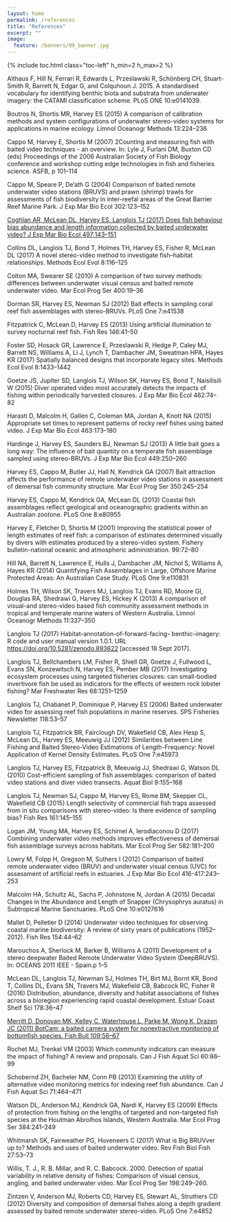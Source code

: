 ```yaml
---
layout: home
permalink: /references
title: "References"
excerpt: ""
image:
  feature: /banners/09_banner.jpg
---
```

{% include toc.html class="toc-left" h_min=2 h_max=2 %}

Althaus F, Hill N, Ferrari R, Edwards L, Przeslawski R, Schönberg CH,  Stuart-Smith R,  Barrett N, Edgar G, and Colquhoun J. 2015. A standardised vocabulary for identifying benthic biota and substrata from underwater imagery: the CATAMI classification scheme. PLoS ONE 10:e0141039.

Boutros N, Shortis MR, Harvey ES (2015) A comparison of calibration methods and system configurations of underwater stereo-video systems for applications in marine ecology. Limnol Oceanogr Methods 13:224–236

Cappo M, Harvey E, Shortis M (2007) 2Counting and measuring fish with baited video techniques - an overview. In: Lyle J, Furlani DM, Buxton CD (eds) Proceedings of the 2006 Australian Society of Fish Biology conference and workshop cutting edge technologies in fish and fisheries science. ASFB, p 101–114

Cappo M, Speare P, De’ath G (2004) Comparison of baited remote underwater video stations (BRUVS) and prawn (shrimp) trawls for assessments of fish biodiversity in inter-reefal areas of the Great Barrier Reef Marine Park. J Exp Mar Bio Ecol 302:123–152

[Coghlan AR, McLean DL, Harvey ES, Langlois TJ (2017) Does fish behaviour bias abundance and length information collected by baited underwater video? J Exp Mar Bio Ecol 497:143–151](http://paperpile.com/b/cxZoCG/7rH1)

Collins DL, Langlois TJ, Bond T, Holmes TH, Harvey ES, Fisher R, McLean DL (2017) A novel stereo-video method to investigate fish–habitat relationships. Methods Ecol Evol 8:116–125

Colton MA, Swearer SE (2010) A comparison of two survey methods: differences between underwater visual census and baited remote underwater video. Mar Ecol Prog Ser 400:19–36

Dorman SR, Harvey ES, Newman SJ (2012) Bait effects in sampling coral reef fish assemblages with stereo-BRUVs. PLoS One 7:e41538

Fitzpatrick C, McLean D, Harvey ES (2013) Using artificial illumination to survey nocturnal reef fish. Fish Res 146:41–50

Foster SD, Hosack GR, Lawrence E, Przeslawski R, Hedge P, Caley MJ, Barrett NS, Williams A, Li J, Lynch T, Dambacher JM, Sweatman HPA, Hayes KR (2017) Spatially balanced designs that incorporate legacy sites. Methods Ecol Evol 8:1433–1442

Goetze JS, Jupiter SD, Langlois TJ, Wilson SK, Harvey ES, Bond T, Naisilisili W (2015) Diver operated video most accurately detects the impacts of fishing within periodically harvested closures. J Exp Mar Bio Ecol 462:74–82

Harasti D, Malcolm H, Gallen C, Coleman MA, Jordan A, Knott NA (2015) Appropriate set times to represent patterns of rocky reef fishes using baited video. J Exp Mar Bio Ecol 463:173–180

Hardinge J, Harvey ES, Saunders BJ, Newman SJ (2013) A little bait goes a long way: The influence of bait quantity on a temperate fish assemblage sampled using stereo-BRUVs. J Exp Mar Bio Ecol 449:250–260

Harvey ES, Cappo M, Butler JJ, Hall N, Kendrick GA (2007) Bait attraction affects the performance of remote underwater video stations in assessment of demersal fish community structure. Mar Ecol Prog Ser 350:245–254

Harvey ES, Cappo M, Kendrick GA, McLean DL (2013) Coastal fish assemblages reflect geological and oceanographic gradients within an Australian zootone. PLoS One 8:e80955

Harvey E, Fletcher D, Shortis M (2001) Improving the statistical power of length estimates of reef fish: a comparison of estimates determined visually by divers with estimates produced by a stereo-video system. Fishery bulletin-national oceanic and atmospheric administration. 99:72–80

Hill NA, Barrett N, Lawrence E, Hulls J, Dambacher JM, Nichol S, Williams A, Hayes KR (2014) Quantifying Fish Assemblages in Large, Offshore Marine Protected Areas: An Australian Case Study. PLoS One 9:e110831

Holmes TH, Wilson SK, Travers MJ, Langlois TJ, Evans RD, Moore GI, Douglas RA, Shedrawi G, Harvey ES, Hickey K (2013) A comparison of visual-and stereo-video based fish community assessment methods in tropical and temperate marine waters of Western Australia. Limnol Oceanogr Methods 11:337–350

Langlois TJ (2017) Habitat-annotation-of-forward-facing- benthic-imagery: R code and user manual version 1.0.1. URL https://doi.org/10.5281/zenodo.893622 [accessed 18 Sept 2017].

Langlois TJ, Bellchambers LM, Fisher R, Shiell GR, Goetze J, Fullwood L, Evans SN, Konzewitsch N, Harvey ES, Pember MB (2017) Investigating ecosystem processes using targeted fisheries closures: can small-bodied invertivore fish be used as indicators for the effects of western rock lobster fishing? Mar Freshwater Res 68:1251–1259

Langlois TJ, Chabanet P, Dominique P, Harvey ES (2006) Baited underwater video for assessing reef fish populations in marine reserves. SPS Fisheries Newsletter 118:53–57

Langlois TJ, Fitzpatrick BR, Fairclough DV, Wakefield CB, Alex Hesp S, McLean DL, Harvey ES, Meeuwig JJ (2012) Similarities between Line Fishing and Baited Stereo-Video Estimations of Length-Frequency: Novel Application of Kernel Density Estimates. PLoS One 7:e45973

Langlois TJ, Harvey ES, Fitzpatrick B, Meeuwig JJ, Shedrawi G, Watson DL (2010) Cost-efficient sampling of fish assemblages: comparison of baited video stations and diver video transects. Aquat Biol 9:155–168

Langlois TJ, Newman SJ, Cappo M, Harvey ES, Rome BM, Skepper CL, Wakefield CB (2015) Length selectivity of commercial fish traps assessed from in situ comparisons with stereo-video: Is there evidence of sampling bias? Fish Res 161:145–155

Logan JM, Young MA, Harvey ES, Schimel A, Ierodiaconou D (2017) Combining underwater video methods improves effectiveness of demersal fish assemblage surveys across habitats. Mar Ecol Prog Ser 582:181–200

Lowry M, Folpp H, Gregson M, Suthers I (2012) Comparison of baited remote underwater video (BRUV) and underwater visual census (UVC) for assessment of artificial reefs in estuaries. J Exp Mar Bio Ecol 416-417:243–253

Malcolm HA, Schultz AL, Sachs P, Johnstone N, Jordan A (2015) Decadal Changes in the Abundance and Length of Snapper (Chrysophrys auratus) in Subtropical Marine Sanctuaries. PLoS One 10:e0127616

Mallet D, Pelletier D (2014) Underwater video techniques for observing coastal marine biodiversity: A review of sixty years of publications (1952–2012). Fish Res 154:44–62

Marouchos A, Sherlock M, Barker B, Williams A (2011) Development of a stereo deepwater Baited Remote Underwater Video System (DeepBRUVS). In: OCEANS 2011 IEEE - Spain.p 1–5

McLean DL, Langlois TJ, Newman SJ, Holmes TH, Birt MJ, Bornt KR, Bond T, Collins DL, Evans SN, Travers MJ, Wakefield CB, Babcock RC, Fisher R (2016) Distribution, abundance, diversity and habitat associations of fishes across a bioregion experiencing rapid coastal development. Estuar Coast Shelf Sci 178:36–47

[Merritt D, Donovan MK, Kelley C, Waterhouse L, Parke M, Wong K, Drazen JC (2011) BotCam: a baited camera system for nonextractive monitoring of bottomfish species. Fish Bull 109:56–67](http://paperpile.com/b/cxZoCG/eVZN)

Rochet MJ, Trenkel VM (2003) Which community indicators can measure the impact of fishing? A review and proposals. Can J Fish Aquat Sci 60:86–99

Schobernd ZH, Bacheler NM, Conn PB (2013) Examining the utility of alternative video monitoring metrics for indexing reef fish abundance. Can J Fish Aquat Sci 71:464–471

Watson DL, Anderson MJ, Kendrick GA, Nardi K, Harvey ES (2009) Effects of protection from fishing on the lengths of targeted and non-targeted fish species at the Houtman Abrolhos Islands, Western Australia. Mar Ecol Prog Ser 384:241–249

Whitmarsh SK, Fairweather PG, Huveneers C (2017) What is Big BRUVver up to? Methods and uses of baited underwater video. Rev Fish Biol Fish 27:53–73

Willis, T. J., R. B. Millar, and R. C. Babcock. 2000. Detection of spatial variability in relative density of fishes: Comparison of visual census, angling, and baited underwater video. Mar Ecol Prog Ser 198:249–260.

Zintzen V, Anderson MJ, Roberts CD, Harvey ES, Stewart AL, Struthers CD (2012) Diversity and composition of demersal fishes along a depth gradient assessed by baited remote underwater stereo-video. PLoS One 7:e4852

 

 

